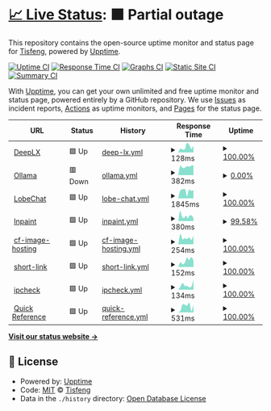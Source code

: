 # [📈 Live Status](https://Tisfeng.github.io/uptime): <!--live status--> **🟧 Partial outage**

This repository contains the open-source uptime monitor and status page for [Tisfeng](https://Tisfeng.github.io/uptime), powered by [Upptime](https://github.com/upptime/upptime).

[![Uptime CI](https://github.com/Tisfeng/Upptime/workflows/Uptime%20CI/badge.svg)](https://github.com/Tisfeng/Upptime/actions?query=workflow%3A%22Uptime+CI%22)
[![Response Time CI](https://github.com/Tisfeng/Upptime/workflows/Response%20Time%20CI/badge.svg)](https://github.com/Tisfeng/Upptime/actions?query=workflow%3A%22Response+Time+CI%22)
[![Graphs CI](https://github.com/Tisfeng/Upptime/workflows/Graphs%20CI/badge.svg)](https://github.com/Tisfeng/Upptime/actions?query=workflow%3A%22Graphs+CI%22)
[![Static Site CI](https://github.com/Tisfeng/Upptime/workflows/Static%20Site%20CI/badge.svg)](https://github.com/Tisfeng/Upptime/actions?query=workflow%3A%22Static+Site+CI%22)
[![Summary CI](https://github.com/Tisfeng/Upptime/workflows/Summary%20CI/badge.svg)](https://github.com/Tisfeng/Upptime/actions?query=workflow%3A%22Summary+CI%22)

With [Upptime](https://upptime.js.org), you can get your own unlimited and free uptime monitor and status page, powered entirely by a GitHub repository. We use [Issues](https://github.com/Tisfeng/Upptime/issues) as incident reports, [Actions](https://github.com/Tisfeng/Upptime/actions) as uptime monitors, and [Pages](https://Tisfeng.github.io/Upptime) for the status page.

<!--start: status pages-->
<!-- This summary is generated by Upptime (https://github.com/upptime/upptime) -->
<!-- Do not edit this manually, your changes will be overwritten -->
<!-- prettier-ignore -->
| URL | Status | History | Response Time | Uptime |
| --- | ------ | ------- | ------------- | ------ |
| <img alt="" src="https://icons.duckduckgo.com/ip3/deeplx.izual.me.ico" height="13"> [DeepLX](https://deeplx.izual.me) | 🟩 Up | [deep-lx.yml](https://github.com/tisfeng/uptime/commits/HEAD/history/deep-lx.yml) | <details><summary><img alt="Response time graph" src="./graphs/deep-lx/response-time-week.png" height="20"> 128ms</summary><br><a href="https://uptime.izual.me/history/deep-lx"><img alt="Response time 131" src="https://img.shields.io/endpoint?url=https%3A%2F%2Fraw.githubusercontent.com%2Ftisfeng%2Fuptime%2FHEAD%2Fapi%2Fdeep-lx%2Fresponse-time.json"></a><br><a href="https://uptime.izual.me/history/deep-lx"><img alt="24-hour response time 160" src="https://img.shields.io/endpoint?url=https%3A%2F%2Fraw.githubusercontent.com%2Ftisfeng%2Fuptime%2FHEAD%2Fapi%2Fdeep-lx%2Fresponse-time-day.json"></a><br><a href="https://uptime.izual.me/history/deep-lx"><img alt="7-day response time 128" src="https://img.shields.io/endpoint?url=https%3A%2F%2Fraw.githubusercontent.com%2Ftisfeng%2Fuptime%2FHEAD%2Fapi%2Fdeep-lx%2Fresponse-time-week.json"></a><br><a href="https://uptime.izual.me/history/deep-lx"><img alt="30-day response time 110" src="https://img.shields.io/endpoint?url=https%3A%2F%2Fraw.githubusercontent.com%2Ftisfeng%2Fuptime%2FHEAD%2Fapi%2Fdeep-lx%2Fresponse-time-month.json"></a><br><a href="https://uptime.izual.me/history/deep-lx"><img alt="1-year response time 131" src="https://img.shields.io/endpoint?url=https%3A%2F%2Fraw.githubusercontent.com%2Ftisfeng%2Fuptime%2FHEAD%2Fapi%2Fdeep-lx%2Fresponse-time-year.json"></a></details> | <details><summary><a href="https://uptime.izual.me/history/deep-lx">100.00%</a></summary><a href="https://uptime.izual.me/history/deep-lx"><img alt="All-time uptime 100.00%" src="https://img.shields.io/endpoint?url=https%3A%2F%2Fraw.githubusercontent.com%2Ftisfeng%2Fuptime%2FHEAD%2Fapi%2Fdeep-lx%2Fuptime.json"></a><br><a href="https://uptime.izual.me/history/deep-lx"><img alt="24-hour uptime 100.00%" src="https://img.shields.io/endpoint?url=https%3A%2F%2Fraw.githubusercontent.com%2Ftisfeng%2Fuptime%2FHEAD%2Fapi%2Fdeep-lx%2Fuptime-day.json"></a><br><a href="https://uptime.izual.me/history/deep-lx"><img alt="7-day uptime 100.00%" src="https://img.shields.io/endpoint?url=https%3A%2F%2Fraw.githubusercontent.com%2Ftisfeng%2Fuptime%2FHEAD%2Fapi%2Fdeep-lx%2Fuptime-week.json"></a><br><a href="https://uptime.izual.me/history/deep-lx"><img alt="30-day uptime 100.00%" src="https://img.shields.io/endpoint?url=https%3A%2F%2Fraw.githubusercontent.com%2Ftisfeng%2Fuptime%2FHEAD%2Fapi%2Fdeep-lx%2Fuptime-month.json"></a><br><a href="https://uptime.izual.me/history/deep-lx"><img alt="1-year uptime 100.00%" src="https://img.shields.io/endpoint?url=https%3A%2F%2Fraw.githubusercontent.com%2Ftisfeng%2Fuptime%2FHEAD%2Fapi%2Fdeep-lx%2Fuptime-year.json"></a></details>
| <img alt="" src="https://icons.duckduckgo.com/ip3/ollama.izual.me.ico" height="13"> [Ollama](https://ollama.izual.me) | 🟥 Down | [ollama.yml](https://github.com/tisfeng/uptime/commits/HEAD/history/ollama.yml) | <details><summary><img alt="Response time graph" src="./graphs/ollama/response-time-week.png" height="20"> 382ms</summary><br><a href="https://uptime.izual.me/history/ollama"><img alt="Response time 410" src="https://img.shields.io/endpoint?url=https%3A%2F%2Fraw.githubusercontent.com%2Ftisfeng%2Fuptime%2FHEAD%2Fapi%2Follama%2Fresponse-time.json"></a><br><a href="https://uptime.izual.me/history/ollama"><img alt="24-hour response time 443" src="https://img.shields.io/endpoint?url=https%3A%2F%2Fraw.githubusercontent.com%2Ftisfeng%2Fuptime%2FHEAD%2Fapi%2Follama%2Fresponse-time-day.json"></a><br><a href="https://uptime.izual.me/history/ollama"><img alt="7-day response time 382" src="https://img.shields.io/endpoint?url=https%3A%2F%2Fraw.githubusercontent.com%2Ftisfeng%2Fuptime%2FHEAD%2Fapi%2Follama%2Fresponse-time-week.json"></a><br><a href="https://uptime.izual.me/history/ollama"><img alt="30-day response time 410" src="https://img.shields.io/endpoint?url=https%3A%2F%2Fraw.githubusercontent.com%2Ftisfeng%2Fuptime%2FHEAD%2Fapi%2Follama%2Fresponse-time-month.json"></a><br><a href="https://uptime.izual.me/history/ollama"><img alt="1-year response time 410" src="https://img.shields.io/endpoint?url=https%3A%2F%2Fraw.githubusercontent.com%2Ftisfeng%2Fuptime%2FHEAD%2Fapi%2Follama%2Fresponse-time-year.json"></a></details> | <details><summary><a href="https://uptime.izual.me/history/ollama">0.00%</a></summary><a href="https://uptime.izual.me/history/ollama"><img alt="All-time uptime 24.79%" src="https://img.shields.io/endpoint?url=https%3A%2F%2Fraw.githubusercontent.com%2Ftisfeng%2Fuptime%2FHEAD%2Fapi%2Follama%2Fuptime.json"></a><br><a href="https://uptime.izual.me/history/ollama"><img alt="24-hour uptime 0.00%" src="https://img.shields.io/endpoint?url=https%3A%2F%2Fraw.githubusercontent.com%2Ftisfeng%2Fuptime%2FHEAD%2Fapi%2Follama%2Fuptime-day.json"></a><br><a href="https://uptime.izual.me/history/ollama"><img alt="7-day uptime 0.00%" src="https://img.shields.io/endpoint?url=https%3A%2F%2Fraw.githubusercontent.com%2Ftisfeng%2Fuptime%2FHEAD%2Fapi%2Follama%2Fuptime-week.json"></a><br><a href="https://uptime.izual.me/history/ollama"><img alt="30-day uptime 24.79%" src="https://img.shields.io/endpoint?url=https%3A%2F%2Fraw.githubusercontent.com%2Ftisfeng%2Fuptime%2FHEAD%2Fapi%2Follama%2Fuptime-month.json"></a><br><a href="https://uptime.izual.me/history/ollama"><img alt="1-year uptime 24.79%" src="https://img.shields.io/endpoint?url=https%3A%2F%2Fraw.githubusercontent.com%2Ftisfeng%2Fuptime%2FHEAD%2Fapi%2Follama%2Fuptime-year.json"></a></details>
| <img alt="" src="https://icons.duckduckgo.com/ip3/chat.izual.me.ico" height="13"> [LobeChat](https://chat.izual.me) | 🟩 Up | [lobe-chat.yml](https://github.com/tisfeng/uptime/commits/HEAD/history/lobe-chat.yml) | <details><summary><img alt="Response time graph" src="./graphs/lobe-chat/response-time-week.png" height="20"> 1845ms</summary><br><a href="https://uptime.izual.me/history/lobe-chat"><img alt="Response time 1424" src="https://img.shields.io/endpoint?url=https%3A%2F%2Fraw.githubusercontent.com%2Ftisfeng%2Fuptime%2FHEAD%2Fapi%2Flobe-chat%2Fresponse-time.json"></a><br><a href="https://uptime.izual.me/history/lobe-chat"><img alt="24-hour response time 2017" src="https://img.shields.io/endpoint?url=https%3A%2F%2Fraw.githubusercontent.com%2Ftisfeng%2Fuptime%2FHEAD%2Fapi%2Flobe-chat%2Fresponse-time-day.json"></a><br><a href="https://uptime.izual.me/history/lobe-chat"><img alt="7-day response time 1845" src="https://img.shields.io/endpoint?url=https%3A%2F%2Fraw.githubusercontent.com%2Ftisfeng%2Fuptime%2FHEAD%2Fapi%2Flobe-chat%2Fresponse-time-week.json"></a><br><a href="https://uptime.izual.me/history/lobe-chat"><img alt="30-day response time 1424" src="https://img.shields.io/endpoint?url=https%3A%2F%2Fraw.githubusercontent.com%2Ftisfeng%2Fuptime%2FHEAD%2Fapi%2Flobe-chat%2Fresponse-time-month.json"></a><br><a href="https://uptime.izual.me/history/lobe-chat"><img alt="1-year response time 1424" src="https://img.shields.io/endpoint?url=https%3A%2F%2Fraw.githubusercontent.com%2Ftisfeng%2Fuptime%2FHEAD%2Fapi%2Flobe-chat%2Fresponse-time-year.json"></a></details> | <details><summary><a href="https://uptime.izual.me/history/lobe-chat">100.00%</a></summary><a href="https://uptime.izual.me/history/lobe-chat"><img alt="All-time uptime 100.00%" src="https://img.shields.io/endpoint?url=https%3A%2F%2Fraw.githubusercontent.com%2Ftisfeng%2Fuptime%2FHEAD%2Fapi%2Flobe-chat%2Fuptime.json"></a><br><a href="https://uptime.izual.me/history/lobe-chat"><img alt="24-hour uptime 100.00%" src="https://img.shields.io/endpoint?url=https%3A%2F%2Fraw.githubusercontent.com%2Ftisfeng%2Fuptime%2FHEAD%2Fapi%2Flobe-chat%2Fuptime-day.json"></a><br><a href="https://uptime.izual.me/history/lobe-chat"><img alt="7-day uptime 100.00%" src="https://img.shields.io/endpoint?url=https%3A%2F%2Fraw.githubusercontent.com%2Ftisfeng%2Fuptime%2FHEAD%2Fapi%2Flobe-chat%2Fuptime-week.json"></a><br><a href="https://uptime.izual.me/history/lobe-chat"><img alt="30-day uptime 100.00%" src="https://img.shields.io/endpoint?url=https%3A%2F%2Fraw.githubusercontent.com%2Ftisfeng%2Fuptime%2FHEAD%2Fapi%2Flobe-chat%2Fuptime-month.json"></a><br><a href="https://uptime.izual.me/history/lobe-chat"><img alt="1-year uptime 100.00%" src="https://img.shields.io/endpoint?url=https%3A%2F%2Fraw.githubusercontent.com%2Ftisfeng%2Fuptime%2FHEAD%2Fapi%2Flobe-chat%2Fuptime-year.json"></a></details>
| <img alt="" src="https://icons.duckduckgo.com/ip3/inpaint.izual.me.ico" height="13"> [Inpaint](https://inpaint.izual.me) | 🟩 Up | [inpaint.yml](https://github.com/tisfeng/uptime/commits/HEAD/history/inpaint.yml) | <details><summary><img alt="Response time graph" src="./graphs/inpaint/response-time-week.png" height="20"> 380ms</summary><br><a href="https://uptime.izual.me/history/inpaint"><img alt="Response time 347" src="https://img.shields.io/endpoint?url=https%3A%2F%2Fraw.githubusercontent.com%2Ftisfeng%2Fuptime%2FHEAD%2Fapi%2Finpaint%2Fresponse-time.json"></a><br><a href="https://uptime.izual.me/history/inpaint"><img alt="24-hour response time 327" src="https://img.shields.io/endpoint?url=https%3A%2F%2Fraw.githubusercontent.com%2Ftisfeng%2Fuptime%2FHEAD%2Fapi%2Finpaint%2Fresponse-time-day.json"></a><br><a href="https://uptime.izual.me/history/inpaint"><img alt="7-day response time 380" src="https://img.shields.io/endpoint?url=https%3A%2F%2Fraw.githubusercontent.com%2Ftisfeng%2Fuptime%2FHEAD%2Fapi%2Finpaint%2Fresponse-time-week.json"></a><br><a href="https://uptime.izual.me/history/inpaint"><img alt="30-day response time 347" src="https://img.shields.io/endpoint?url=https%3A%2F%2Fraw.githubusercontent.com%2Ftisfeng%2Fuptime%2FHEAD%2Fapi%2Finpaint%2Fresponse-time-month.json"></a><br><a href="https://uptime.izual.me/history/inpaint"><img alt="1-year response time 347" src="https://img.shields.io/endpoint?url=https%3A%2F%2Fraw.githubusercontent.com%2Ftisfeng%2Fuptime%2FHEAD%2Fapi%2Finpaint%2Fresponse-time-year.json"></a></details> | <details><summary><a href="https://uptime.izual.me/history/inpaint">99.58%</a></summary><a href="https://uptime.izual.me/history/inpaint"><img alt="All-time uptime 99.39%" src="https://img.shields.io/endpoint?url=https%3A%2F%2Fraw.githubusercontent.com%2Ftisfeng%2Fuptime%2FHEAD%2Fapi%2Finpaint%2Fuptime.json"></a><br><a href="https://uptime.izual.me/history/inpaint"><img alt="24-hour uptime 97.06%" src="https://img.shields.io/endpoint?url=https%3A%2F%2Fraw.githubusercontent.com%2Ftisfeng%2Fuptime%2FHEAD%2Fapi%2Finpaint%2Fuptime-day.json"></a><br><a href="https://uptime.izual.me/history/inpaint"><img alt="7-day uptime 99.58%" src="https://img.shields.io/endpoint?url=https%3A%2F%2Fraw.githubusercontent.com%2Ftisfeng%2Fuptime%2FHEAD%2Fapi%2Finpaint%2Fuptime-week.json"></a><br><a href="https://uptime.izual.me/history/inpaint"><img alt="30-day uptime 99.39%" src="https://img.shields.io/endpoint?url=https%3A%2F%2Fraw.githubusercontent.com%2Ftisfeng%2Fuptime%2FHEAD%2Fapi%2Finpaint%2Fuptime-month.json"></a><br><a href="https://uptime.izual.me/history/inpaint"><img alt="1-year uptime 99.39%" src="https://img.shields.io/endpoint?url=https%3A%2F%2Fraw.githubusercontent.com%2Ftisfeng%2Fuptime%2FHEAD%2Fapi%2Finpaint%2Fuptime-year.json"></a></details>
| <img alt="" src="https://icons.duckduckgo.com/ip3/image.izual.me.ico" height="13"> [cf-image-hosting](https://image.izual.me) | 🟩 Up | [cf-image-hosting.yml](https://github.com/tisfeng/uptime/commits/HEAD/history/cf-image-hosting.yml) | <details><summary><img alt="Response time graph" src="./graphs/cf-image-hosting/response-time-week.png" height="20"> 254ms</summary><br><a href="https://uptime.izual.me/history/cf-image-hosting"><img alt="Response time 218" src="https://img.shields.io/endpoint?url=https%3A%2F%2Fraw.githubusercontent.com%2Ftisfeng%2Fuptime%2FHEAD%2Fapi%2Fcf-image-hosting%2Fresponse-time.json"></a><br><a href="https://uptime.izual.me/history/cf-image-hosting"><img alt="24-hour response time 330" src="https://img.shields.io/endpoint?url=https%3A%2F%2Fraw.githubusercontent.com%2Ftisfeng%2Fuptime%2FHEAD%2Fapi%2Fcf-image-hosting%2Fresponse-time-day.json"></a><br><a href="https://uptime.izual.me/history/cf-image-hosting"><img alt="7-day response time 254" src="https://img.shields.io/endpoint?url=https%3A%2F%2Fraw.githubusercontent.com%2Ftisfeng%2Fuptime%2FHEAD%2Fapi%2Fcf-image-hosting%2Fresponse-time-week.json"></a><br><a href="https://uptime.izual.me/history/cf-image-hosting"><img alt="30-day response time 218" src="https://img.shields.io/endpoint?url=https%3A%2F%2Fraw.githubusercontent.com%2Ftisfeng%2Fuptime%2FHEAD%2Fapi%2Fcf-image-hosting%2Fresponse-time-month.json"></a><br><a href="https://uptime.izual.me/history/cf-image-hosting"><img alt="1-year response time 218" src="https://img.shields.io/endpoint?url=https%3A%2F%2Fraw.githubusercontent.com%2Ftisfeng%2Fuptime%2FHEAD%2Fapi%2Fcf-image-hosting%2Fresponse-time-year.json"></a></details> | <details><summary><a href="https://uptime.izual.me/history/cf-image-hosting">100.00%</a></summary><a href="https://uptime.izual.me/history/cf-image-hosting"><img alt="All-time uptime 100.00%" src="https://img.shields.io/endpoint?url=https%3A%2F%2Fraw.githubusercontent.com%2Ftisfeng%2Fuptime%2FHEAD%2Fapi%2Fcf-image-hosting%2Fuptime.json"></a><br><a href="https://uptime.izual.me/history/cf-image-hosting"><img alt="24-hour uptime 100.00%" src="https://img.shields.io/endpoint?url=https%3A%2F%2Fraw.githubusercontent.com%2Ftisfeng%2Fuptime%2FHEAD%2Fapi%2Fcf-image-hosting%2Fuptime-day.json"></a><br><a href="https://uptime.izual.me/history/cf-image-hosting"><img alt="7-day uptime 100.00%" src="https://img.shields.io/endpoint?url=https%3A%2F%2Fraw.githubusercontent.com%2Ftisfeng%2Fuptime%2FHEAD%2Fapi%2Fcf-image-hosting%2Fuptime-week.json"></a><br><a href="https://uptime.izual.me/history/cf-image-hosting"><img alt="30-day uptime 100.00%" src="https://img.shields.io/endpoint?url=https%3A%2F%2Fraw.githubusercontent.com%2Ftisfeng%2Fuptime%2FHEAD%2Fapi%2Fcf-image-hosting%2Fuptime-month.json"></a><br><a href="https://uptime.izual.me/history/cf-image-hosting"><img alt="1-year uptime 100.00%" src="https://img.shields.io/endpoint?url=https%3A%2F%2Fraw.githubusercontent.com%2Ftisfeng%2Fuptime%2FHEAD%2Fapi%2Fcf-image-hosting%2Fuptime-year.json"></a></details>
| <img alt="" src="https://icons.duckduckgo.com/ip3/s.izual.me.ico" height="13"> [short-link](https://s.izual.me) | 🟩 Up | [short-link.yml](https://github.com/tisfeng/uptime/commits/HEAD/history/short-link.yml) | <details><summary><img alt="Response time graph" src="./graphs/short-link/response-time-week.png" height="20"> 152ms</summary><br><a href="https://uptime.izual.me/history/short-link"><img alt="Response time 128" src="https://img.shields.io/endpoint?url=https%3A%2F%2Fraw.githubusercontent.com%2Ftisfeng%2Fuptime%2FHEAD%2Fapi%2Fshort-link%2Fresponse-time.json"></a><br><a href="https://uptime.izual.me/history/short-link"><img alt="24-hour response time 163" src="https://img.shields.io/endpoint?url=https%3A%2F%2Fraw.githubusercontent.com%2Ftisfeng%2Fuptime%2FHEAD%2Fapi%2Fshort-link%2Fresponse-time-day.json"></a><br><a href="https://uptime.izual.me/history/short-link"><img alt="7-day response time 152" src="https://img.shields.io/endpoint?url=https%3A%2F%2Fraw.githubusercontent.com%2Ftisfeng%2Fuptime%2FHEAD%2Fapi%2Fshort-link%2Fresponse-time-week.json"></a><br><a href="https://uptime.izual.me/history/short-link"><img alt="30-day response time 128" src="https://img.shields.io/endpoint?url=https%3A%2F%2Fraw.githubusercontent.com%2Ftisfeng%2Fuptime%2FHEAD%2Fapi%2Fshort-link%2Fresponse-time-month.json"></a><br><a href="https://uptime.izual.me/history/short-link"><img alt="1-year response time 128" src="https://img.shields.io/endpoint?url=https%3A%2F%2Fraw.githubusercontent.com%2Ftisfeng%2Fuptime%2FHEAD%2Fapi%2Fshort-link%2Fresponse-time-year.json"></a></details> | <details><summary><a href="https://uptime.izual.me/history/short-link">100.00%</a></summary><a href="https://uptime.izual.me/history/short-link"><img alt="All-time uptime 100.00%" src="https://img.shields.io/endpoint?url=https%3A%2F%2Fraw.githubusercontent.com%2Ftisfeng%2Fuptime%2FHEAD%2Fapi%2Fshort-link%2Fuptime.json"></a><br><a href="https://uptime.izual.me/history/short-link"><img alt="24-hour uptime 100.00%" src="https://img.shields.io/endpoint?url=https%3A%2F%2Fraw.githubusercontent.com%2Ftisfeng%2Fuptime%2FHEAD%2Fapi%2Fshort-link%2Fuptime-day.json"></a><br><a href="https://uptime.izual.me/history/short-link"><img alt="7-day uptime 100.00%" src="https://img.shields.io/endpoint?url=https%3A%2F%2Fraw.githubusercontent.com%2Ftisfeng%2Fuptime%2FHEAD%2Fapi%2Fshort-link%2Fuptime-week.json"></a><br><a href="https://uptime.izual.me/history/short-link"><img alt="30-day uptime 100.00%" src="https://img.shields.io/endpoint?url=https%3A%2F%2Fraw.githubusercontent.com%2Ftisfeng%2Fuptime%2FHEAD%2Fapi%2Fshort-link%2Fuptime-month.json"></a><br><a href="https://uptime.izual.me/history/short-link"><img alt="1-year uptime 100.00%" src="https://img.shields.io/endpoint?url=https%3A%2F%2Fraw.githubusercontent.com%2Ftisfeng%2Fuptime%2FHEAD%2Fapi%2Fshort-link%2Fuptime-year.json"></a></details>
| <img alt="" src="https://icons.duckduckgo.com/ip3/ipcheck.izual.me.ico" height="13"> [ipcheck](https://ipcheck.izual.me) | 🟩 Up | [ipcheck.yml](https://github.com/tisfeng/uptime/commits/HEAD/history/ipcheck.yml) | <details><summary><img alt="Response time graph" src="./graphs/ipcheck/response-time-week.png" height="20"> 134ms</summary><br><a href="https://uptime.izual.me/history/ipcheck"><img alt="Response time 118" src="https://img.shields.io/endpoint?url=https%3A%2F%2Fraw.githubusercontent.com%2Ftisfeng%2Fuptime%2FHEAD%2Fapi%2Fipcheck%2Fresponse-time.json"></a><br><a href="https://uptime.izual.me/history/ipcheck"><img alt="24-hour response time 290" src="https://img.shields.io/endpoint?url=https%3A%2F%2Fraw.githubusercontent.com%2Ftisfeng%2Fuptime%2FHEAD%2Fapi%2Fipcheck%2Fresponse-time-day.json"></a><br><a href="https://uptime.izual.me/history/ipcheck"><img alt="7-day response time 134" src="https://img.shields.io/endpoint?url=https%3A%2F%2Fraw.githubusercontent.com%2Ftisfeng%2Fuptime%2FHEAD%2Fapi%2Fipcheck%2Fresponse-time-week.json"></a><br><a href="https://uptime.izual.me/history/ipcheck"><img alt="30-day response time 118" src="https://img.shields.io/endpoint?url=https%3A%2F%2Fraw.githubusercontent.com%2Ftisfeng%2Fuptime%2FHEAD%2Fapi%2Fipcheck%2Fresponse-time-month.json"></a><br><a href="https://uptime.izual.me/history/ipcheck"><img alt="1-year response time 118" src="https://img.shields.io/endpoint?url=https%3A%2F%2Fraw.githubusercontent.com%2Ftisfeng%2Fuptime%2FHEAD%2Fapi%2Fipcheck%2Fresponse-time-year.json"></a></details> | <details><summary><a href="https://uptime.izual.me/history/ipcheck">100.00%</a></summary><a href="https://uptime.izual.me/history/ipcheck"><img alt="All-time uptime 100.00%" src="https://img.shields.io/endpoint?url=https%3A%2F%2Fraw.githubusercontent.com%2Ftisfeng%2Fuptime%2FHEAD%2Fapi%2Fipcheck%2Fuptime.json"></a><br><a href="https://uptime.izual.me/history/ipcheck"><img alt="24-hour uptime 100.00%" src="https://img.shields.io/endpoint?url=https%3A%2F%2Fraw.githubusercontent.com%2Ftisfeng%2Fuptime%2FHEAD%2Fapi%2Fipcheck%2Fuptime-day.json"></a><br><a href="https://uptime.izual.me/history/ipcheck"><img alt="7-day uptime 100.00%" src="https://img.shields.io/endpoint?url=https%3A%2F%2Fraw.githubusercontent.com%2Ftisfeng%2Fuptime%2FHEAD%2Fapi%2Fipcheck%2Fuptime-week.json"></a><br><a href="https://uptime.izual.me/history/ipcheck"><img alt="30-day uptime 100.00%" src="https://img.shields.io/endpoint?url=https%3A%2F%2Fraw.githubusercontent.com%2Ftisfeng%2Fuptime%2FHEAD%2Fapi%2Fipcheck%2Fuptime-month.json"></a><br><a href="https://uptime.izual.me/history/ipcheck"><img alt="1-year uptime 100.00%" src="https://img.shields.io/endpoint?url=https%3A%2F%2Fraw.githubusercontent.com%2Ftisfeng%2Fuptime%2FHEAD%2Fapi%2Fipcheck%2Fuptime-year.json"></a></details>
| <img alt="" src="https://icons.duckduckgo.com/ip3/ref.izual.me.ico" height="13"> [Quick Reference](https://ref.izual.me) | 🟩 Up | [quick-reference.yml](https://github.com/tisfeng/uptime/commits/HEAD/history/quick-reference.yml) | <details><summary><img alt="Response time graph" src="./graphs/quick-reference/response-time-week.png" height="20"> 531ms</summary><br><a href="https://uptime.izual.me/history/quick-reference"><img alt="Response time 369" src="https://img.shields.io/endpoint?url=https%3A%2F%2Fraw.githubusercontent.com%2Ftisfeng%2Fuptime%2FHEAD%2Fapi%2Fquick-reference%2Fresponse-time.json"></a><br><a href="https://uptime.izual.me/history/quick-reference"><img alt="24-hour response time 647" src="https://img.shields.io/endpoint?url=https%3A%2F%2Fraw.githubusercontent.com%2Ftisfeng%2Fuptime%2FHEAD%2Fapi%2Fquick-reference%2Fresponse-time-day.json"></a><br><a href="https://uptime.izual.me/history/quick-reference"><img alt="7-day response time 531" src="https://img.shields.io/endpoint?url=https%3A%2F%2Fraw.githubusercontent.com%2Ftisfeng%2Fuptime%2FHEAD%2Fapi%2Fquick-reference%2Fresponse-time-week.json"></a><br><a href="https://uptime.izual.me/history/quick-reference"><img alt="30-day response time 369" src="https://img.shields.io/endpoint?url=https%3A%2F%2Fraw.githubusercontent.com%2Ftisfeng%2Fuptime%2FHEAD%2Fapi%2Fquick-reference%2Fresponse-time-month.json"></a><br><a href="https://uptime.izual.me/history/quick-reference"><img alt="1-year response time 369" src="https://img.shields.io/endpoint?url=https%3A%2F%2Fraw.githubusercontent.com%2Ftisfeng%2Fuptime%2FHEAD%2Fapi%2Fquick-reference%2Fresponse-time-year.json"></a></details> | <details><summary><a href="https://uptime.izual.me/history/quick-reference">100.00%</a></summary><a href="https://uptime.izual.me/history/quick-reference"><img alt="All-time uptime 100.00%" src="https://img.shields.io/endpoint?url=https%3A%2F%2Fraw.githubusercontent.com%2Ftisfeng%2Fuptime%2FHEAD%2Fapi%2Fquick-reference%2Fuptime.json"></a><br><a href="https://uptime.izual.me/history/quick-reference"><img alt="24-hour uptime 100.00%" src="https://img.shields.io/endpoint?url=https%3A%2F%2Fraw.githubusercontent.com%2Ftisfeng%2Fuptime%2FHEAD%2Fapi%2Fquick-reference%2Fuptime-day.json"></a><br><a href="https://uptime.izual.me/history/quick-reference"><img alt="7-day uptime 100.00%" src="https://img.shields.io/endpoint?url=https%3A%2F%2Fraw.githubusercontent.com%2Ftisfeng%2Fuptime%2FHEAD%2Fapi%2Fquick-reference%2Fuptime-week.json"></a><br><a href="https://uptime.izual.me/history/quick-reference"><img alt="30-day uptime 100.00%" src="https://img.shields.io/endpoint?url=https%3A%2F%2Fraw.githubusercontent.com%2Ftisfeng%2Fuptime%2FHEAD%2Fapi%2Fquick-reference%2Fuptime-month.json"></a><br><a href="https://uptime.izual.me/history/quick-reference"><img alt="1-year uptime 100.00%" src="https://img.shields.io/endpoint?url=https%3A%2F%2Fraw.githubusercontent.com%2Ftisfeng%2Fuptime%2FHEAD%2Fapi%2Fquick-reference%2Fuptime-year.json"></a></details>

<!--end: status pages-->

[**Visit our status website →**](https://Tisfeng.github.io/Upptime)

## 📄 License

- Powered by: [Upptime](https://github.com/upptime/upptime)
- Code: [MIT](./LICENSE) © [Tisfeng](https://Tisfeng.github.io/Upptime)
- Data in the `./history` directory: [Open Database License](https://opendatacommons.org/licenses/odbl/1-0/)
